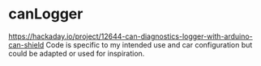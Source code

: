 # canLogger
https://hackaday.io/project/12644-can-diagnostics-logger-with-arduino-can-shield
Code is specific to my intended use and car configuration but could be adapted or used for inspiration.